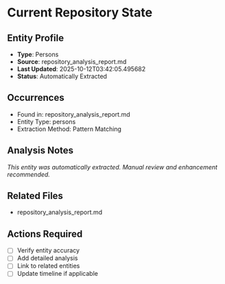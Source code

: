 # Current Repository State

## Entity Profile
- **Type**: Persons
- **Source**: repository_analysis_report.md
- **Last Updated**: 2025-10-12T03:42:05.495682
- **Status**: Automatically Extracted

## Occurrences
- Found in: repository_analysis_report.md
- Entity Type: persons
- Extraction Method: Pattern Matching

## Analysis Notes
*This entity was automatically extracted. Manual review and enhancement recommended.*

## Related Files
- repository_analysis_report.md

## Actions Required
- [ ] Verify entity accuracy
- [ ] Add detailed analysis
- [ ] Link to related entities
- [ ] Update timeline if applicable
